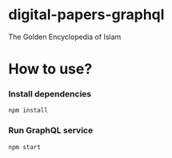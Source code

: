 # digital-papers-graphql
 The Golden Encyclopedia of Islam

# How to use?

### Install dependencies
```
npm install
```

### Run GraphQL service
```
npm start
```
